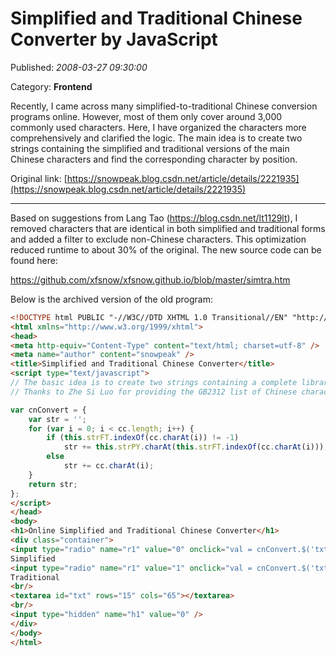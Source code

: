 # Simplified and Traditional Chinese Converter by JavaScript

Published: *2008-03-27 09:30:00*

Category: __Frontend__

Recently, I came across many simplified-to-traditional Chinese conversion programs online. However, most of them only cover around 3,000 commonly used characters. Here, I have organized the characters more comprehensively and clarified the logic. The main idea is to create two strings containing the simplified and traditional versions of the main Chinese characters and find the corresponding character by position.

Original link: [https://snowpeak.blog.csdn.net/article/details/2221935](https://snowpeak.blog.csdn.net/article/details/2221935)

---------

Based on suggestions from Lang Tao (https://blog.csdn.net/lt1129lt), I removed characters that are identical in both simplified and traditional forms and added a filter to exclude non-Chinese characters. This optimization reduced runtime to about 30% of the original. The new source code can be found here:

<https://github.com/xfsnow/xfsnow.github.io/blob/master/simtra.htm>

Below is the archived version of the old program:

```html
<!DOCTYPE html PUBLIC "-//W3C//DTD XHTML 1.0 Transitional//EN" "http://www.w3.org/TR/xhtml1/DTD/xhtml1-transitional.dtd">
<html xmlns="http://www.w3.org/1999/xhtml">
<head>
<meta http-equiv="Content-Type" content="text/html; charset=utf-8" />
<meta name="author" content="snowpeak" />
<title>Simplified and Traditional Chinese Converter</title>
<script type="text/javascript">
// The basic idea is to create two strings containing a complete library of simplified and corresponding traditional characters, and find the match by position.
// Thanks to Zhe Si Luo for providing the GB2312 list of Chinese characters <http://www.chinadiy.net/bbs/196761p1p1>

var cnConvert = {
    var str = '';
    for (var i = 0; i < cc.length; i++) {
        if (this.strFT.indexOf(cc.charAt(i)) != -1)
            str += this.strPY.charAt(this.strFT.indexOf(cc.charAt(i)));
        else
            str += cc.charAt(i);
    }
    return str;
};
</script>
</head>
<body>
<h1>Online Simplified and Traditional Chinese Converter</h1>
<div class="container">
<input type="radio" name="r1" value="0" onclick="val = cnConvert.$('txt');val.value=cnConvert.tra2sim(val.value)" checked="checked" />
Simplified
<input type="radio" name="r1" value="1" onclick="val = cnConvert.$('txt');val.value=cnConvert.sim2tra(val.value)" />
Traditional
<br/>
<textarea id="txt" rows="15" cols="65"></textarea>
<br/>
<input type="hidden" name="h1" value="0" />
</div>
</body>
</html>
```

